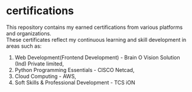 # certifications
This repository contains my earned certifications from various platforms and organizations.  
These certificates reflect my continuous learning and skill development in areas such as:
1. Web Development(Frontend Development) - Brain O Vision Solution (Ind) Private limited,
2. Python Programming Essentials - CISCO Netcad,
3. Cloud Computing - AWS,
4. Soft Skills & Professional Development - TCS iON
